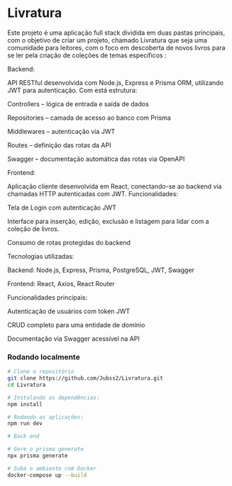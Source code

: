 # Livratura
Este projeto é uma aplicação full stack dividida em duas pastas principais, com o objetivo de criar um projeto, chamado Livratura que seja uma comunidade para leitores, com o foco em descoberta de novos livros para se ler pela criação de coleções de temas específicos :

Backend:

API RESTful desenvolvida com Node.js, Express e Prisma ORM, utilizando JWT para autenticação. Com está estrutura: 

Controllers – lógica de entrada e saída de dados

Repositories – camada de acesso ao banco com Prisma

Middlewares – autenticação via JWT

Routes – definição das rotas da API

Swagger – documentação automática das rotas via OpenAPI

Frontend:

Aplicação cliente desenvolvida em React, conectando-se ao backend via chamadas HTTP autenticadas com JWT. Funcionalidades:

Tela de Login com autenticação JWT

Interface para inserção, edição, exclusão e listagem para lidar com a coleção de livros.

Consumo de rotas protegidas do backend

Tecnologias utilizadas:

Backend: Node.js, Express, Prisma, PostgreSQL, JWT, Swagger

Frontend: React, Axios, React Router

Funcionalidades principais:

Autenticação de usuários com token JWT

CRUD completo para uma entidade de domínio

Documentação via Swagger acessível na API


### Rodando localmente

```bash
# Clone o repositório
git clone https://github.com/Jubss2/Livratura.git
cd Livratura

# Instalando as dependências:
npm install

# Rodando as aplicações:
npm run dev

# Back end

# Gere o prisma generate
npx prisma generate

# Suba o ambiente com Docker
docker-compose up --build


